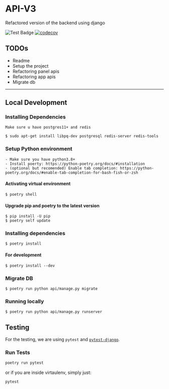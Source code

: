 # API-V3

Refactored version of the backend using django

![Test Badge](https://github.com/SAY-DAO/apiv3/actions/workflows/test.yml/badge.svg?branch=main)
[![codecov](https://codecov.io/gh/SAY-DAO/apiv3/branch/main/graph/badge.svg?token=EYWHKLELQG)](https://codecov.io/gh/SAY-DAO/apiv3)

## TODOs
- Readme
- Setup the project
- Refactoring panel apis
- Refactoring app apis
- Migrate db


-------------------



Local Development
----------------------------------

### Installing Dependencies

    Make sure u have postgres11+ and redis

    $ sudo apt-get install libpq-dev postgresql redis-server redis-tools

### Setup Python environment
    - Make sure you have python3.8+
    - Install poerty: https://python-poetry.org/docs/#installation
    - (optional but recomended) Enable tab completion: https://python-poetry.org/docs/#enable-tab-completion-for-bash-fish-or-zsh

#### Activating virtual environment
    
    $ poetry shell

#### Upgrade pip and poetry to the latest version

    $ pip install -U pip
    $ poetry self update
  
### Installing dependencies

    $ poetry install

#### For development
    
    $ poetry install --dev

### Migrate DB

    $ poetry run python api/manage.py migrate

### Running locally

    $ poetry run python api/manage.py runserver


## Testing

For the testing, we are using `pytest` and [`pytest-django`](https://github.com/pytest-dev/pytest-django).

### Run Tests

```bash
poetry run pytest
```

or if you are inside virtaulenv, simply just:

```bash
pytest
```



